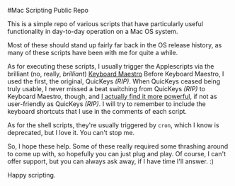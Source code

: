 #Mac Scripting Public Repo

This is a simple repo of various scripts that have particularly useful functionality in day-to-day operation on a Mac OS system.

Most of these should stand up fairly far back in the OS release history, as many of these scripts have been with me for quite a while.

As for executing these scripts, I usually trigger the Applescripts via the brilliant (no, really, *brilliant*) [Keyboard Maestro](http://www.keyboardmaestro.com "Go ahead. Click it.") Before Keyboard Maestro, I used the first, the original, QuicKeys *(RIP)*. When QuicKeys ceased being truly usable, I never missed a beat switching from QuicKeys *(RIP)* to Keyboard Maestro, though, and <acronym title="Change is hard. And, yes, I know an acronym tag is not proper here.">I actually find it more powerful</acronym>, if not as user-friendly as QuicKeys *(RIP)*. I will try to remember to include the keyboard shortcuts that I use in the comments of each script.

As for the shell scripts, they're usually triggered by `cron`, which I know is deprecated, but I love it. You can't stop me.

So, I hope these help. Some of these really required some thrashing around to come up with, so hopefully you can just plug and play. Of course, I can't offer support, but you can always ask away, if I have time I'll answer. :)

Happy scripting.
